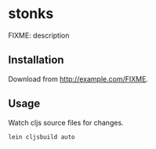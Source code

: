 # stonks

FIXME: description

## Installation

Download from http://example.com/FIXME.

## Usage

Watch cljs source files for changes.
```
lein cljsbuild auto
```

